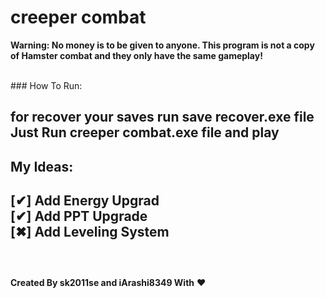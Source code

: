 # creeper combat

**Warning: No money is to be given to anyone. This program is not a copy of Hamster combat and they only have the same gameplay!**

<br>
### How To Run:

for recover your saves run **save recover.exe** file
<br>
Just Run **creeper combat.exe** file and play
<br>
---
## My Ideas:
[✔] Add Energy Upgrad<br>
[✔] Add PPT Upgrade<br>
[✖] Add Leveling System<br>
<br>
---
<br>
<strong>Created By sk2011se and iArashi8349 With</strong> ❤
